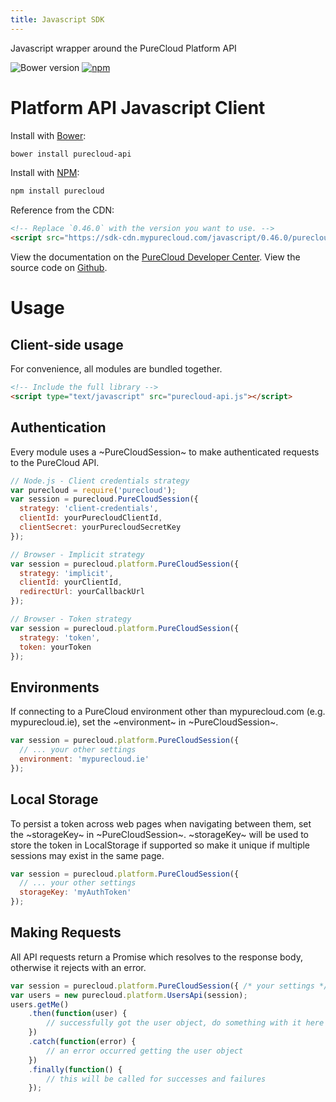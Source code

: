 ```yaml
---
title: Javascript SDK
---
```

Javascript wrapper around the PureCloud Platform API

![Bower version](https://img.shields.io/bower/v/purecloud-api.svg)
[![npm](https://img.shields.io/npm/v/purecloud.svg)](https://www.npmjs.com/package/purecloud)

# Platform API Javascript Client

Install with [Bower](http://bower.io):

~~~sh
bower install purecloud-api
~~~

Install with [NPM](https://www.npmjs.com/package/purecloud):

~~~sh
npm install purecloud
~~~

Reference from the CDN:

~~~html
<!-- Replace `0.46.0` with the version you want to use. -->
<script src="https://sdk-cdn.mypurecloud.com/javascript/0.46.0/purecloud-api-min.js"></script>
~~~

View the documentation on the [PureCloud Developer Center](https://developer.mypurecloud.com/api/rest/client-libraries/javascript/latest/).
View the source code on [Github](https://github.com/MyPureCloud/purecloud_api_sdk_javascript).

# Usage

## Client-side usage

For convenience, all modules are bundled together.

~~~html
<!-- Include the full library -->
<script type="text/javascript" src="purecloud-api.js"></script>

~~~

## Authentication

Every module uses a ~PureCloudSession~ to make authenticated requests to the PureCloud API.

~~~js
// Node.js - Client credentials strategy
var purecloud = require('purecloud');
var session = purecloud.PureCloudSession({
  strategy: 'client-credentials',
  clientId: yourPurecloudClientId,
  clientSecret: yourPurecloudSecretKey
});

// Browser - Implicit strategy
var session = purecloud.platform.PureCloudSession({
  strategy: 'implicit',
  clientId: yourClientId,
  redirectUrl: yourCallbackUrl
});

// Browser - Token strategy
var session = purecloud.platform.PureCloudSession({
  strategy: 'token',
  token: yourToken
});
~~~

## Environments
If connecting to a PureCloud environment other than mypurecloud.com (e.g. mypurecloud.ie), set the ~environment~ in ~PureCloudSession~.

~~~js
var session = purecloud.platform.PureCloudSession({
  // ... your other settings
  environment: 'mypurecloud.ie'
});
~~~

## Local Storage
To persist a token across web pages when navigating between them, set the ~storageKey~ in ~PureCloudSession~.
~storageKey~ will be used to store the token in LocalStorage if supported so make it unique if multiple sessions may exist in the same page.

~~~js
var session = purecloud.platform.PureCloudSession({
  // ... your other settings
  storageKey: 'myAuthToken'
});
~~~

## Making Requests

All API requests return a Promise which resolves to the response body,
otherwise it rejects with an error.

~~~js
var session = purecloud.platform.PureCloudSession({ /* your settings */ });
var users = new purecloud.platform.UsersApi(session);
users.getMe()
    .then(function(user) {
        // successfully got the user object, do something with it here
    })
    .catch(function(error) {
        // an error occurred getting the user object
    })
    .finally(function() {
        // this will be called for successes and failures
    });
~~~
